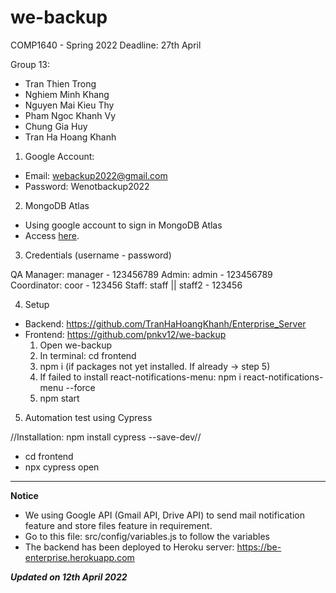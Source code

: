 # we-backup

COMP1640 - Spring 2022
Deadline: 27th April

Group 13:

- Tran Thien Trong
- Nghiem Minh Khang
- Nguyen Mai Kieu Thy
- Pham Ngoc Khanh Vy
- Chung Gia Huy
- Tran Ha Hoang Khanh

1. Google Account:

- Email: webackup2022@gmail.com
- Password: Wenotbackup2022

2. MongoDB Atlas

- Using google account to sign in MongoDB Atlas
- Access [here](https://www.mongodb.com/atlas/database).

3. Credentials (username - password)

QA Manager: manager - 123456789
Admin: admin - 123456789
Coordinator: coor - 123456
Staff: staff || staff2 - 123456

4. Setup

- Backend: https://github.com/TranHaHoangKhanh/Enterprise_Server
- Frontend: https://github.com/pnkv12/we-backup
  1. Open we-backup
  2. In terminal: cd frontend
  3. npm i (if packages not yet installed. If already -> step 5)
  4. If failed to install react-notifications-menu: npm i react-notifications-menu --force
  5. npm start

5. Automation test using Cypress

//Installation: npm install cypress --save-dev//

- cd frontend
- npx cypress open

---

**Notice**

- We using Google API (Gmail API, Drive API) to send mail notification feature and store files feature in requirement.
- Go to this file: src/config/variables.js to follow the variables
- The backend has been deployed to Heroku server: https://be-enterprise.herokuapp.com

**_Updated on 12th April 2022_**
